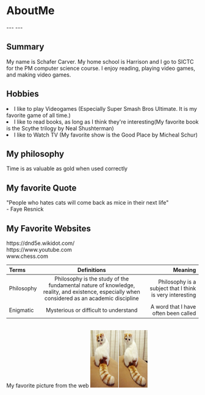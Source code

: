 <h1>AboutMe</h1>
---
---
<h2>Summary</h2>
My name is Schafer Carver. My home school is Harrison and I go to SICTC for the PM computer science course. I enjoy reading, playing video games, and making video games.

<h2>Hobbies</h2>
<li>I like to play Videogames (Especially Super Smash Bros Ultimate. It is my favorite game of all time.)</li>
<li>I like to read books, as long as I think they're interesting(My favorite book is the Scythe trilogy by Neal Shushterman)</li>
<li>I like to Watch TV (My favorite show is the Good Place by Micheal Schur)</li>

<h2>My philosophy</h2>
Time is as valuable as gold when used correctly

<h2>My favorite Quote</h2>    
"People who hates cats will come back as mice in their next life"<br>- Faye Resnick

<h2>My Favorite Websites</h2>
https://dnd5e.wikidot.com/<br>
https://www.youtube.com<br>
www.chess.com

| Terms | Definitions | Meaning |
|:-|:----:| -:|
| Philosophy |Philosophy is the study of the fundamental nature of knowledge, reality, and existence, especially when considered as an academic discipline| Philosophy is a subject that I think is very interesting |
| Enigmatic | Mysterious or difficult to understand | A word that I have often been called |

<br>
My favorite picture from the web
<img src="platypusCat.jpg" height="150px" width="150px">
